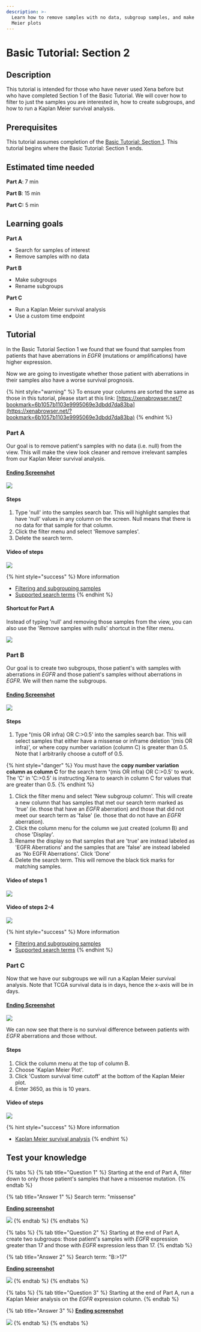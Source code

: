 ```yaml
---
description: >-
  Learn how to remove samples with no data, subgroup samples, and make Kaplan
  Meier plots
---
```


# Basic Tutorial: Section 2

## Description

This tutorial is intended for those who have never used Xena before but who have completed Section 1 of the Basic Tutorial. We will cover how to filter to just the samples you are interested in, how to create subgroups, and how to run a Kaplan Meier survival analysis.

## Prerequisites

This tutorial assumes completion of the [Basic Tutorial: Section 1](basic-tutorial-section-1.md). This tutorial begins where the Basic Tutorial: Section 1 ends.

## Estimated time needed

**Part A**: 7 min

**Part B**: 15 min

**Part C:** 5 min

## Learning goals

**Part A**

* Search for samples of interest
* Remove samples with no data

**Part B**

* Make subgroups
* Rename subgroups

**Part C**

* Run a Kaplan Meier survival analysis
* Use a custom time endpoint

## Tutorial

In the Basic Tutorial Section 1 we found that we found that samples from patients that have aberrations in _EGFR_ (mutations or amplifications) have higher expression.

Now we are going to investigate whether those patient with aberrations in their samples also have a worse survival prognosis.

{% hint style="warning" %}
To ensure your columns are sorted the same as those in this tutorial, please start at this link: [https://xenabrowser.net/?bookmark=6b1057b1103e9995069e3dbdd7da83ba](https://xenabrowser.net/?bookmark=6b1057b1103e9995069e3dbdd7da83ba)
{% endhint %}

### Part A

Our goal is to remove patient's samples with no data (i.e. null) from the view. This will make the view look cleaner and remove irrelevant samples from our Kaplan Meier survival analysis.

#### [Ending Screenshot](https://xenabrowser.net/?bookmark=1420a515a2cd26f4bf12d267a857e5f8)

![](../.gitbook/assets/screen-shot-2020-12-30-at-1.22.29-pm.png)

#### Steps

1. Type 'null' into the samples search bar. This will highlight samples that have 'null' values in any column on the screen. Null means that there is no data for that sample for that column.
2. Click the filter menu and select 'Remove samples'.
3. Delete the search term.

#### Video of steps

![](../.gitbook/assets/filteringoutnull.gif)

{% hint style="success" %}
More information

* [Filtering and subgrouping samples](../overview-of-features/filter-and-subgrouping/)
* [Supported search terms](../overview-of-features/filter-and-subgrouping/supported-search-terms-for-finding-samples.md)
{% endhint %}

#### Shortcut for Part A

Instead of typing 'null' and removing those samples from the view, you can also use the 'Remove samples with nulls' shortcut in the filter menu.

![](../.gitbook/assets/removenullsshortcut.gif)

### Part B

Our goal is to create two subgroups, those patient's with samples with aberrations in _EGFR_ and those patient's samples without aberrations in _EGFR_. We will then name the subgroups.

#### [Ending Screenshot](https://xenabrowser.net/?bookmark=38be4e92f265543aa88f058bd618945d)

![](../.gitbook/assets/screen-shot-2020-12-30-at-1.28.28-pm.png)

#### Steps

1. Type **'**(mis OR infra) OR C:>0.5'  into the samples search bar. This will select samples that either have a missense or inframe deletion '(mis OR infra)', or where copy number variation (column C) is greater than 0.5. Note that I arbitrarily choose a cutoff of 0.5.

{% hint style="danger" %}
You must have the **copy number variation column as column C** for the search term  **'**(mis OR infra) OR C:>0.5' to work. The 'C' in 'C:>0.5' is instructing Xena to search in column C for values that are greater than 0.5.
{% endhint %}

1. Click the filter menu and select 'New subgroup column'. This will create a new column that has samples that met our search term marked as 'true' (ie. those that have an _EGFR_ aberration) and those that did not meet our search term as 'false' (ie. those that do not have an _EGFR_ aberration).
2. Click the column menu for the column we just created (column B) and chose 'Display'.
3. Rename the display so that samples that are 'true' are instead labeled as 'EGFR Aberrations' and the samples that are 'false' are instead labeled as 'No EGFR Aberrations'. Click 'Done'
4. Delete the search term. This will remove the black tick marks for matching samples.

#### Video of steps 1

![](../.gitbook/assets/makesubgroups.gif)

#### Video of steps 2-4

![](../.gitbook/assets/renamesubgroups.gif)

{% hint style="success" %}
More information

* [Filtering and subgrouping samples](../overview-of-features/filter-and-subgrouping/)
* [Supported search terms](../overview-of-features/filter-and-subgrouping/supported-search-terms-for-finding-samples.md)
{% endhint %}

### Part C

Now that we have our subgroups we will run a Kaplan Meier survival analysis. Note that TCGA survival data is in days, hence the x-axis will be in days.

#### [Ending Screenshot](https://xenabrowser.net/?bookmark=9e55264b9bd8b70efea1fc680a3bbf39)

![](../.gitbook/assets/screen-shot-2020-12-30-at-1.30.31-pm.png)

We can now see that there is no survival difference between patients with _EGFR_ aberrations and those without.

#### Steps

1. Click the column menu at the top of column B.
2. Choose 'Kaplan Meier Plot'.
3. Click 'Custom survival time cutoff' at the bottom of the Kaplan Meier plot.
4. Enter 3650, as this is 10 years.

#### Video of steps

![](<../.gitbook/assets/kmplot (1).gif>)

{% hint style="success" %}
More information

* [Kaplan Meier survival analysis](../overview-of-features/kaplan-meier-plots.md)
{% endhint %}

## Test your knowledge

{% tabs %}
{% tab title="Question 1" %}
Starting at the end of Part A, filter down to only those patient's samples that have a missense mutation.
{% endtab %}

{% tab title="Answer 1" %}
Search term: "missense"

****[**Ending screenshot**](https://xenabrowser.net/?bookmark=52eb484ac43599d8e06737f92982e735)****

![](../.gitbook/assets/screen-shot-2021-01-19-at-3.26.47-pm.png)
{% endtab %}
{% endtabs %}

{% tabs %}
{% tab title="Question 2" %}
Starting at the end of Part A, create two subgroups: those patient's samples with _EGFR_ expression greater than 17 and those with _EGFR_ expression less than 17.
{% endtab %}

{% tab title="Answer 2" %}
Search term: "B:>17"

****[**Ending screenshot**](https://xenabrowser.net/?bookmark=bc3a2db67aaf68ba269948505c10c6a6)****

![](../.gitbook/assets/screen-shot-2021-01-19-at-3.29.27-pm.png)
{% endtab %}
{% endtabs %}

{% tabs %}
{% tab title="Question 3" %}
Starting at the end of Part A, run a Kaplan Meier analysis on the _EGFR_ expression column.
{% endtab %}

{% tab title="Answer 3" %}
****[**Ending screenshot**](https://xenabrowser.net/?bookmark=fdd47d50c1c538d8112aabc24d540132)****

![](../.gitbook/assets/screen-shot-2021-01-13-at-9.26.07-am.png)
{% endtab %}
{% endtabs %}

